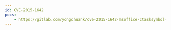 ```yaml
---
id: CVE-2015-1642
pocs:
    - https://gitlab.com/yongchuank/cve-2015-1642-msoffice-ctasksymbol-use-after-free
---
```

